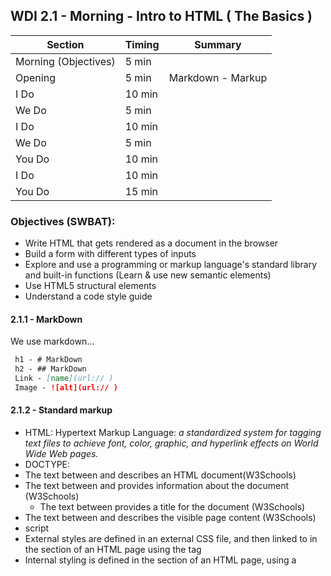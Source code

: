 <!-- Instructor: $ cd w01/d02/samples/ && source setup.sh -->
## WDI 2.1 - Morning - Intro to HTML ( The Basics )

| **Section**      | **Timing** | **Summary**                                                             |
|------------------|------------|-----|
| Morning (Objectives)	| 5 min    |  |
| Opening          		| 5 min    |  Markdown - Markup|
| I Do             		| 10 min   |  |
| We Do            		| 5 min    |  |
| I Do             		| 10 min   |  |
| We Do					| 5 min    |  |
| You Do					| 10 min   |  |
| I Do						| 10 min   |  |
| You Do					| 15 min   |  |

### Objectives (SWBAT):
 - Write HTML that gets rendered as a document in the browser
 - Build a form with different types of inputs
 - Explore and use a programming or markup language's standard library and built-in functions (Learn & use new semantic elements)
 - Use HTML5 structural elements
 - Understand a code style guide


#### 2.1.1 - MarkDown
We use markdown... 

```md
 h1 - # MarkDown
 h2 - ## MarkDown
 Link - [name](url:// )
 Image - ![alt](url:// )
```

#### 2.1.2 - Standard markup

- HTML: Hypertext Markup Language: *a standardized system for tagging text files to achieve font, color, graphic, and hyperlink effects on World Wide Web pages.*
- DOCTYPE:
- The text between <html> and </html> describes an HTML document(W3Schools)
- The text between <head> and </head> provides information about the document (W3Schools)
	- The text between <title> and </title> provides a title for the document (W3Schools)
- The text between <body> and </body> describes the visible page content (W3Schools)
- script
- External styles are defined in an external CSS file, and then linked to in the <head> section of an HTML page using the <link /> tag
- Internal styling is defined in the <head> section of an HTML page, using a <style> element

```html
	<!DOCTYPE html>
	
	<html></html>
	
	<head></head>
	
	<title></title>
	
	<body></body>
	
	<script></script>
	
	<style></style>
	
	<link rel=''/>
```

#### 2.1.3 - Commonly used Tags
Common tag things

```html
	<div></div>
	
	<span></span>
	
	<section></section>
	
	<nav></nav>
```



#### 2.1.4 - Lists (horizontal & vertical)



#### 2.1.5 -  Forms & Inputs
So there are 20+ types of inputs... Why so many and why are they different?
For large format (Laptop/Desktop) input won't matter, however for mobile devices or smaller screens, the on-screen keyboard only has so much realestate.
So the types change what 'view' is set for the on-screen keyboard. For example type `tel` gives just a telephone pad (numbers) on-screen

- [More HTML input types](http://www.w3schools.com/html/html_form_input_types.asp)

- The Tag:
	- METHOD: "get | post | update | delete"
	- ACTION: "/url/for/domain"
	- ACCEPT-CHARSET: "utf8"
	- TARGET: "_blank"
	- ENCTYPE: 

```html
	<form method="post" action="url://" >
		<input type="text" />
		<textarea></textarea>
		<input type="password" />
		<input type="radio" name="important" value="theVal"/>
		<input type="checkbox" name="importantName" value="valTwo" />
		<select name="">
			<option value="val">Name</option>
		</select>
		<input type="submit" name="submit" value="Submit" />
		<input type="button" name="btnName" value="valUe" />
		<input type="number" name="quantity" min="1" max="5" />
		<input type="date" name="bday" />
		<input type="tel" name="phoneNum" />
		<input type="color" name="favcolor" />
		<input type="month" name="bdaymonth" />
		<input type="week" name="week_year" />
		<input type="time" name="usr_time" />
		<input type="datetime" name="bdaytime" />
		<input type="datetime-local" name="bdaytime" />
		<input type="email" name="email" />
		<input type="search" name="googlesearch" />
		<input type="url" name="homepage" />
	</form>
```

#### 2.1.6 - HTML: Blocks and Forms - All together

##### Example:
```html
<!DOCTYPE html>
<html>
	<head>
		<title></title>
	</head>
	<body>
		<nav>
			<ul>
				<li></li>
				<li></li>
			<ul>
		</nav>
		<section>
			<form>
				Input: <input type="text" name="inputText" />
				Radio 1: <input type="radio" name="radOne" value="1" />
				Radio 2: <input type="radio" name="radOne" value="2" />
			</form>
		</section>
		<scripy></script>
	</body>
</html>
```




